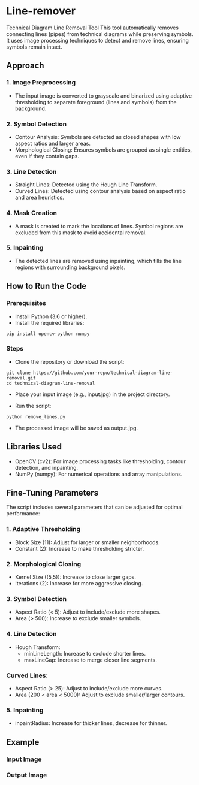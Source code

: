 # Line-remover
Technical Diagram Line Removal Tool
This tool automatically removes connecting lines (pipes) from technical diagrams while preserving symbols. It uses image processing techniques to detect and remove lines, ensuring symbols remain intact.

## Approach
### 1. Image Preprocessing
  - The input image is converted to grayscale and binarized using adaptive thresholding to separate foreground (lines and symbols) from the background.

### 2. Symbol Detection
  - Contour Analysis: Symbols are detected as closed shapes with low aspect ratios and larger areas.
  - Morphological Closing: Ensures symbols are grouped as single entities, even if they contain gaps.

### 3. Line Detection
  - Straight Lines: Detected using the Hough Line Transform.
  - Curved Lines: Detected using contour analysis based on aspect ratio and area heuristics.

### 4. Mask Creation
  - A mask is created to mark the locations of lines. Symbol regions are excluded from this mask to avoid accidental removal.

### 5. Inpainting
  - The detected lines are removed using inpainting, which fills the line regions with surrounding background pixels.

## How to Run the Code
### Prerequisites
- Install Python (3.6 or higher).
- Install the required libraries:

```
pip install opencv-python numpy
```
### Steps
 - Clone the repository or download the script:
```
git clone https://github.com/your-repo/technical-diagram-line-removal.git
cd technical-diagram-line-removal
```
- Place your input image (e.g., input.jpg) in the project directory.

- Run the script:
```
python remove_lines.py
```
- The processed image will be saved as output.jpg.

## Libraries Used
- OpenCV (cv2): For image processing tasks like thresholding, contour detection, and inpainting.
- NumPy (numpy): For numerical operations and array manipulations.

## Fine-Tuning Parameters
 The script includes several parameters that can be adjusted for optimal performance:

### 1. Adaptive Thresholding
  - Block Size (11): Adjust for larger or smaller neighborhoods.
  - Constant (2): Increase to make thresholding stricter.

### 2. Morphological Closing
  - Kernel Size ((5,5)): Increase to close larger gaps.
  - Iterations (2): Increase for more aggressive closing.

### 3. Symbol Detection
  - Aspect Ratio (< 5): Adjust to include/exclude more shapes.
  - Area (> 500): Increase to exclude smaller symbols.

### 4. Line Detection
  - Hough Transform:
    - minLineLength: Increase to exclude shorter lines.
    - maxLineGap: Increase to merge closer line segments.

### Curved Lines:
 - Aspect Ratio (> 25): Adjust to include/exclude more curves.
 - Area (200 < area < 5000): Adjust to exclude smaller/larger contours.

### 5. Inpainting
  - inpaintRadius: Increase for thicker lines, decrease for thinner.

## Example
### Input Image


### Output Image
